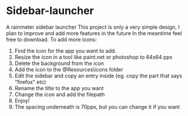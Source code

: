 # Sidebar-launcher
A rainmeter sidebar launcher
This project is only a very simple design, I plan to improve and add more features in the future
In the meantime feel free to download.
To add more icons:
1. Find the icon for the app you want to add.
2. Resize the icon in a tool like paint.net or photoshop to 64x64 ppx
3. Delete the background from the icon
4. Add the icon to the @Resources\icons folder
5. Edit the sidebar and copy an entry inside (eg. copy the part that says "firefox" etc)
6. Rename the title to the app you want
7. Change the icon and add the filepath
8. Enjoy!
9. The spacing underneath is 70ppx, but you can change it if you want

